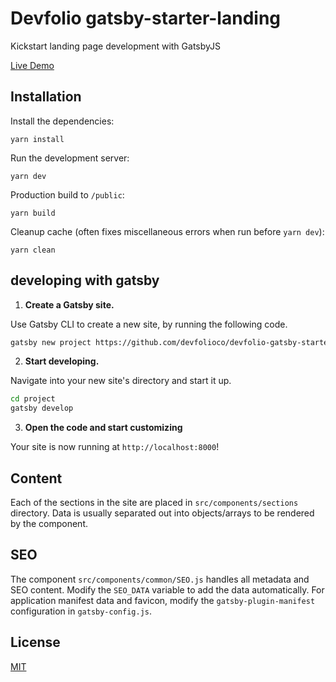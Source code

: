 # Devfolio gatsby-starter-landing

Kickstart landing page development with GatsbyJS

[Live Demo](http://devfolio-gatsby-starter.surge.sh)

## Installation

Install the dependencies:

```
yarn install
```

Run the development server:

```
yarn dev
```

Production build to `/public`:

```
yarn build
```

Cleanup cache (often fixes miscellaneous errors when run before `yarn dev`):

```
yarn clean
```
## developing with gatsby

1. **Create a Gatsby site.**

Use Gatsby CLI to create a new site, by running the following code.

```sh
gatsby new project https://github.com/devfolioco/devfolio-gatsby-starter
```

2. **Start developing.**

Navigate into your new site's directory and start it up.

```sh
cd project
gatsby develop
```

3. **Open the code and start customizing**

Your site is now running at `http://localhost:8000`!


## Content

Each of the sections in the site are placed in `src/components/sections` directory. Data is usually separated out into objects/arrays to be rendered by the component.

## SEO

The component `src/components/common/SEO.js` handles all metadata and SEO content. Modify the `SEO_DATA` variable to add the data automatically. For application manifest data and favicon, modify the `gatsby-plugin-manifest` configuration in `gatsby-config.js`.

## License

[MIT](https://github.com/devfolioco/devfolio-gatsby-starter/blob/master/LICENSE)
